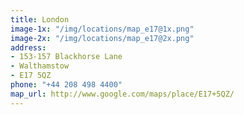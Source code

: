 ```yaml
---
title: London
image-1x: "/img/locations/map_e17@1x.png"
image-2x: "/img/locations/map_e17@2x.png"
address:
- 153-157 Blackhorse Lane
- Walthamstow
- E17 5QZ
phone: "+44 208 498 4400"
map_url: http://www.google.com/maps/place/E17+5QZ/
---
```

